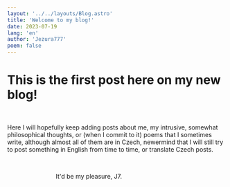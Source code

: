 ```yaml
---
layout: '../../layouts/Blog.astro'
title: 'Welcome to my blog!'
date: 2023-07-19
lang: 'en'
author: 'Jezura777'
poem: false
---
```

# This is the first post here on my new blog!
  
<!-- ^ tu je whitespaca kdyz chces aby si mel dalsi radek okopci -->
Here I will hopefully keep adding posts about me, my intrusive, somewhat philosophical thoughts, or (when I commit to it) poems that I sometimes write, although almost all of them are in Czech, newermind that I will still try to post something in English from time to time, or translate Czech posts. 
 
<!--  -->
 
<!--  -->
                                It'd be my pleasure, J7.